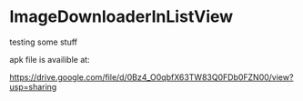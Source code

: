 # ImageDownloaderInListView
testing some stuff

apk file is availible at:

 https://drive.google.com/file/d/0Bz4_O0qbfX63TW83Q0FDb0FZN00/view?usp=sharing
